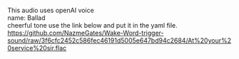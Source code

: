This audio uses openAI voice  
name: Ballad  
cheerful tone 
use the link below and put it in the yaml file.  
https://github.com/NazmeGates/Wake-Word-trigger-sound/raw/3f6cfc2452c586fec46191d5005e647bd94c2684/At%20your%20service%20sir.flac

